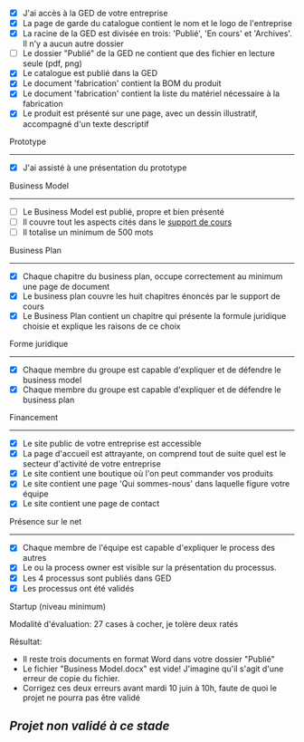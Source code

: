   - [X] J'ai accès à la GED de votre entreprise  
  - [x] La page de garde du catalogue contient le nom et le logo de l'entreprise  
  - [x] La racine de la GED est divisée en trois: 'Publié', 'En cours' et 'Archives'. Il n'y a aucun autre dossier   
  - [ ] Le dossier "Publié" de la GED ne contient que des fichier en lecture seule (pdf, png)
  - [x] Le catalogue est publié dans la GED  
  - [x] Le document 'fabrication' contient la BOM du produit  
  - [x] Le document 'fabrication' contient la liste du matériel nécessaire à la fabrication  
  - [x] Le produit est présenté sur une page, avec un dessin illustratif, accompagné d'un texte descriptif  

Prototype
<hr>


  - [X] J'ai assisté à une présentation du prototype   

Business Model
<hr>

  - [ ] Le Business Model est publié, propre et bien présenté  
  - [ ] Il couvre tout les aspects cités dans le [support de cours](https://github.com/ETML-INF/254-ProcessusMetier/blob/main/b-UnitesEnseignement/ECOE/S-254-PrincipesECOE.pdf)  
  - [ ] Il totalise un minimum de 500 mots  

Business Plan
<hr>

  - [x] Chaque chapitre du business plan, occupe correctement au minimum une page de document  
  - [x] Le business plan couvre les huit chapitres énoncés par le support de cours  
  - [x] Le Business Plan contient un chapitre qui présente la formule juridique choisie et explique les raisons de ce choix  

Forme juridique
<hr>

  - [x] Chaque membre du groupe est capable d'expliquer et de défendre le business model  
  - [x] Chaque membre du groupe est capable d'expliquer et de défendre le business plan 

Financement
<hr>

  - [x] Le site public de votre entreprise est accessible  
  - [x] La page d'accueil est attrayante, on comprend tout de suite quel est le secteur d'activité de votre entreprise  
  - [x] Le site contient une boutique où l'on peut commander vos produits  
  - [x] Le site contient une page 'Qui sommes-nous' dans laquelle figure votre équipe  
  - [x] Le site contient une page de contact  

Présence sur le net 
<hr>

  - [x] Chaque membre de l'équipe est capable d'expliquer le process des autres  
  - [x] Le ou la process owner est visible sur la présentation du processus.  
  - [x] Les 4 processus sont publiés dans GED  
  - [x] Les processus ont été validés  

Startup   (niveau minimum)


Modalité d'évaluation: 27 cases à cocher, je tolère deux ratés

Résultat: 
- Il reste trois documents en format Word dans votre dossier "Publié"
- Le fichier "Business Model.docx" est vide! J'imagine qu'il s'agit d'une erreur de copie du fichier.
- Corrigez ces deux erreurs avant mardi 10 juin à 10h, faute de quoi le projet ne pourra pas être validé


## _Projet non validé à ce stade_